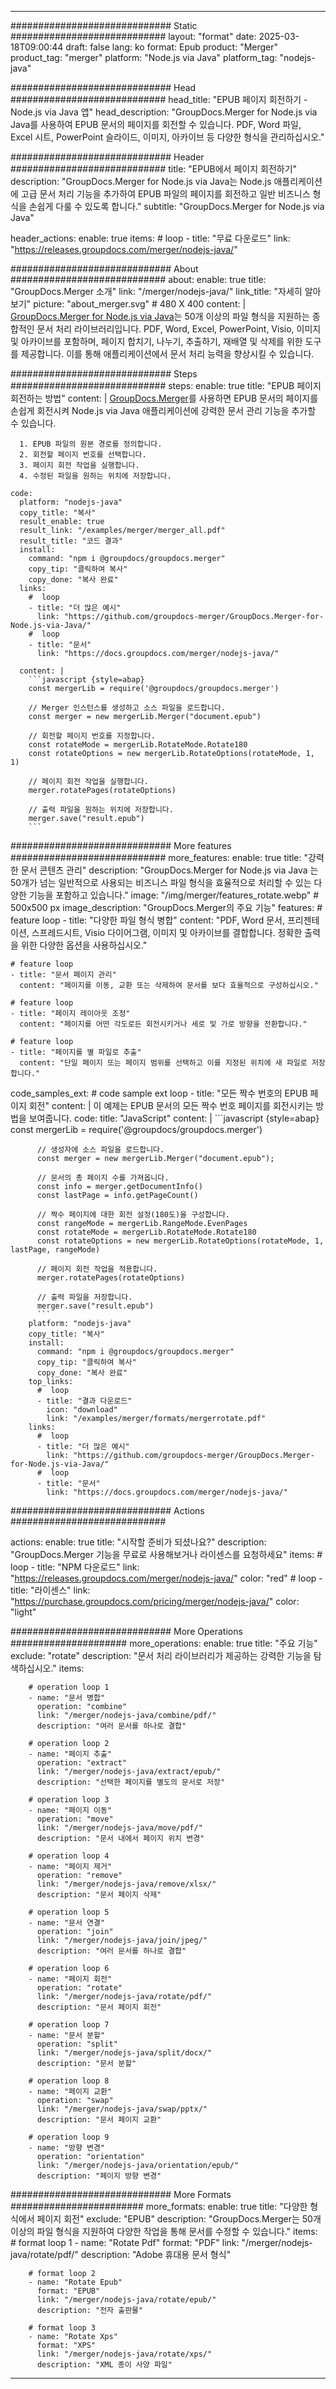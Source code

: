 
---
############################# Static ############################
layout: "format"
date:  2025-03-18T09:00:44
draft: false
lang: ko
format: Epub
product: "Merger"
product_tag: "merger"
platform: "Node.js via Java"
platform_tag: "nodejs-java"

############################# Head ############################
head_title: "EPUB 페이지 회전하기 - Node.js via Java 앱"
head_description: "GroupDocs.Merger for Node.js via Java를 사용하여 EPUB 문서의 페이지를 회전할 수 있습니다. PDF, Word 파일, Excel 시트, PowerPoint 슬라이드, 이미지, 아카이브 등 다양한 형식을 관리하십시오."

############################# Header ############################
title: "EPUB에서 페이지 회전하기" 
description: "GroupDocs.Merger for Node.js via Java는 Node.js 애플리케이션에 고급 문서 처리 기능을 추가하여 EPUB 파일의 페이지를 회전하고 일반 비즈니스 형식을 손쉽게 다룰 수 있도록 합니다."
subtitle: "GroupDocs.Merger for Node.js via Java" 

header_actions:
  enable: true
  items:
    #  loop
    - title: "무료 다운로드"
      link: "https://releases.groupdocs.com/merger/nodejs-java/"
      
############################# About ############################
about:
    enable: true
    title: "GroupDocs.Merger 소개"
    link: "/merger/nodejs-java/"
    link_title: "자세히 알아보기"
    picture: "about_merger.svg" # 480 X 400
    content: |
       [GroupDocs.Merger for Node.js via Java](/merger/nodejs-java/)는 50개 이상의 파일 형식을 지원하는 종합적인 문서 처리 라이브러리입니다. PDF, Word, Excel, PowerPoint, Visio, 이미지 및 아카이브를 포함하며, 페이지 합치기, 나누기, 추출하기, 재배열 및 삭제를 위한 도구를 제공합니다. 이를 통해 애플리케이션에서 문서 처리 능력을 향상시킬 수 있습니다.

############################# Steps ############################
steps:
    enable: true
    title: "EPUB 페이지 회전하는 방법"
    content: |
      [GroupDocs.Merger](/merger/nodejs-java/)를 사용하면 EPUB 문서의 페이지를 손쉽게 회전시켜 Node.js via Java 애플리케이션에 강력한 문서 관리 기능을 추가할 수 있습니다.
      
      1. EPUB 파일의 원본 경로를 정의합니다.
      2. 회전할 페이지 번호를 선택합니다.
      3. 페이지 회전 작업을 실행합니다.
      4. 수정된 파일을 원하는 위치에 저장합니다.
   
    code:
      platform: "nodejs-java"
      copy_title: "복사"
      result_enable: true
      result_link: "/examples/merger/merger_all.pdf"
      result_title: "코드 결과"
      install:
        command: "npm i @groupdocs/groupdocs.merger"
        copy_tip: "클릭하여 복사"
        copy_done: "복사 완료"
      links:
        #  loop
        - title: "더 많은 예시"
          link: "https://github.com/groupdocs-merger/GroupDocs.Merger-for-Node.js-via-Java/"
        #  loop
        - title: "문서"
          link: "https://docs.groupdocs.com/merger/nodejs-java/"
          
      content: |
        ```javascript {style=abap}
        const mergerLib = require('@groupdocs/groupdocs.merger')

        // Merger 인스턴스를 생성하고 소스 파일을 로드합니다.
        const merger = new mergerLib.Merger("document.epub")

        // 회전할 페이지 번호를 지정합니다.
        const rotateMode = mergerLib.RotateMode.Rotate180
        const rotateOptions = new mergerLib.RotateOptions(rotateMode, 1, 1)

        // 페이지 회전 작업을 실행합니다.
        merger.rotatePages(rotateOptions)

        // 출력 파일을 원하는 위치에 저장합니다.
        merger.save("result.epub")
        ```            

############################# More features ############################
more_features:
  enable: true
  title: "강력한 문서 콘텐츠 관리"
  description: "GroupDocs.Merger for Node.js via Java 는 50개가 넘는 일반적으로 사용되는 비즈니스 파일 형식을 효율적으로 처리할 수 있는 다양한 기능을 포함하고 있습니다."
  image: "/img/merger/features_rotate.webp" # 500x500 px
  image_description: "GroupDocs.Merger의 주요 기능"
  features:
    # feature loop
    - title: "다양한 파일 형식 병합"
      content: "PDF, Word 문서, 프리젠테이션, 스프레드시트, Visio 다이어그램, 이미지 및 아카이브를 결합합니다. 정확한 출력을 위한 다양한 옵션을 사용하십시오."

    # feature loop
    - title: "문서 페이지 관리"
      content: "페이지를 이동, 교환 또는 삭제하여 문서를 보다 효율적으로 구성하십시오."

    # feature loop
    - title: "페이지 레이아웃 조정"
      content: "페이지를 어떤 각도로든 회전시키거나 세로 및 가로 방향을 전환합니다."

    # feature loop
    - title: "페이지를 별 파일로 추출"
      content: "단일 페이지 또는 페이지 범위를 선택하고 이를 지정된 위치에 새 파일로 저장합니다."
      
  code_samples_ext:
    # code sample ext loop
    - title: "모든 짝수 번호의 EPUB 페이지 회전"
      content: |
        이 예제는 EPUB 문서의 모든 짝수 번호 페이지를 회전시키는 방법을 보여줍니다.
      code:
        title: "JavaScript"
        content: |
          ```javascript {style=abap}
          const mergerLib = require('@groupdocs/groupdocs.merger')
          
          // 생성자에 소스 파일을 로드합니다.
          const merger = new mergerLib.Merger("document.epub");

          // 문서의 총 페이지 수를 가져옵니다.
          const info = merger.getDocumentInfo()
          const lastPage = info.getPageCount()

          // 짝수 페이지에 대한 회전 설정(180도)을 구성합니다.
          const rangeMode = mergerLib.RangeMode.EvenPages
          const rotateMode = mergerLib.RotateMode.Rotate180
          const rotateOptions = new mergerLib.RotateOptions(rotateMode, 1, lastPage, rangeMode)
          
          // 페이지 회전 작업을 적용합니다.
          merger.rotatePages(rotateOptions)

          // 출력 파일을 저장합니다.
          merger.save("result.epub")
          ```
        platform: "nodejs-java"
        copy_title: "복사"
        install:
          command: "npm i @groupdocs/groupdocs.merger"
          copy_tip: "클릭하여 복사"
          copy_done: "복사 완료"
        top_links:
          #  loop
          - title: "결과 다운로드"
            icon: "download"
            link: "/examples/merger/formats/mergerrotate.pdf"
        links:
          #  loop
          - title: "더 많은 예시"
            link: "https://github.com/groupdocs-merger/GroupDocs.Merger-for-Node.js-via-Java/"
          #  loop
          - title: "문서"
            link: "https://docs.groupdocs.com/merger/nodejs-java/"
            

            


############################# Actions ############################

actions:
  enable: true
  title: "시작할 준비가 되셨나요?"
  description: "GroupDocs.Merger 기능을 무료로 사용해보거나 라이센스를 요청하세요"
  items:
    #  loop
    - title: "NPM 다운로드"
      link: "https://releases.groupdocs.com/merger/nodejs-java/"
      color: "red"
        #  loop
    - title: "라이센스"
      link: "https://purchase.groupdocs.com/pricing/merger/nodejs-java/"
      color: "light"


############################# More Operations #####################
more_operations:
    enable: true
    title: "주요 기능"
    exclude: "rotate"
    description: "문서 처리 라이브러리가 제공하는 강력한 기능을 탐색하십시오."
    items: 
          
        # operation loop 1
        - name: "문서 병합"
          operation: "combine"
          link: "/merger/nodejs-java/combine/pdf/"
          description: "여러 문서를 하나로 결합"

        # operation loop 2
        - name: "페이지 추출"
          operation: "extract"
          link: "/merger/nodejs-java/extract/epub/"
          description: "선택한 페이지를 별도의 문서로 저장"

        # operation loop 3
        - name: "페이지 이동"
          operation: "move"
          link: "/merger/nodejs-java/move/pdf/"
          description: "문서 내에서 페이지 위치 변경"

        # operation loop 4
        - name: "페이지 제거"
          operation: "remove"
          link: "/merger/nodejs-java/remove/xlsx/"
          description: "문서 페이지 삭제"

        # operation loop 5
        - name: "문서 연결"
          operation: "join"
          link: "/merger/nodejs-java/join/jpeg/"
          description: "여러 문서를 하나로 결합"

        # operation loop 6
        - name: "페이지 회전"
          operation: "rotate"
          link: "/merger/nodejs-java/rotate/pdf/"
          description: "문서 페이지 회전"

        # operation loop 7
        - name: "문서 분할"
          operation: "split"
          link: "/merger/nodejs-java/split/docx/"
          description: "문서 분할"

        # operation loop 8
        - name: "페이지 교환"
          operation: "swap"
          link: "/merger/nodejs-java/swap/pptx/"
          description: "문서 페이지 교환"

        # operation loop 9
        - name: "방향 변경"
          operation: "orientation"
          link: "/merger/nodejs-java/orientation/epub/"
          description: "페이지 방향 변경"
          
        
          
############################# More Formats ########################
more_formats:
    enable: true
    title: "다양한 형식에서 페이지 회전"
    exclude: "EPUB"
    description: "GroupDocs.Merger는 50개 이상의 파일 형식을 지원하여 다양한 작업을 통해 문서를 수정할 수 있습니다."
    items: 
        # format loop 1
        - name: "Rotate Pdf"
          format: "PDF"
          link: "/merger/nodejs-java/rotate/pdf/"
          description: "Adobe 휴대용 문서 형식"

        # format loop 2
        - name: "Rotate Epub"
          format: "EPUB"
          link: "/merger/nodejs-java/rotate/epub/"
          description: "전자 출판물"

        # format loop 3
        - name: "Rotate Xps"
          format: "XPS"
          link: "/merger/nodejs-java/rotate/xps/"
          description: "XML 종이 사양 파일"


---
